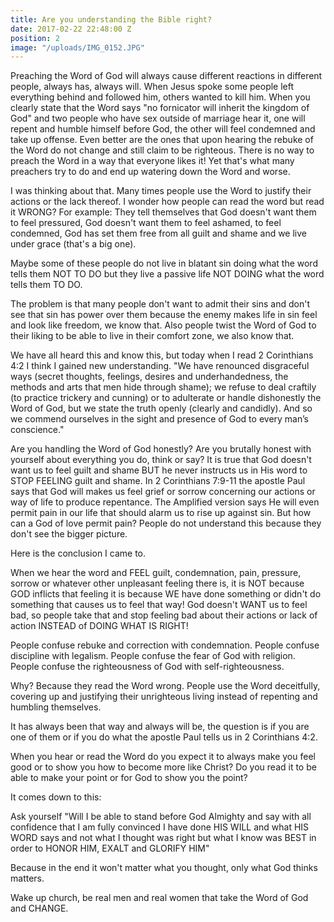 ```yaml
---
title: Are you understanding the Bible right?
date: 2017-02-22 22:48:00 Z
position: 2
image: "/uploads/IMG_0152.JPG"
---
```


Preaching the Word of God will always cause different reactions in different people, always has, always will.
When Jesus spoke some people left everything behind and followed him, others wanted to kill him. When you clearly state that the Word says "no fornicator will inherit the kingdom of God" and two people who have sex outside of marriage hear it, one will repent and humble himself before God, the other will feel condemned and take up offense. Even better are the ones that upon hearing the rebuke of the Word do not change and still claim to be righteous.
There is no way to preach the Word in a way that everyone likes it!
Yet that's what many preachers try to do and end up watering down the Word and worse.

I was thinking about that.
Many times people use the Word to justify their actions or the lack thereof.
I wonder how people can read the word but read it WRONG?
For example:
They tell themselves that God doesn't want them to feel pressured, God doesn't want them to feel ashamed, to feel condemned, God has set them free from all guilt and shame and we live under grace (that's a big one).

Maybe some of these people do not live in blatant sin doing what the word tells them NOT TO DO but they live a passive life NOT DOING what the word tells them TO DO.

The problem is that many people don't want to admit their sins and don't see that sin has power over them because the enemy makes life in sin feel and look like freedom, we know that.
Also people twist the Word of God to their liking to be able to live in their comfort zone, we also know that.

We have all heard this and know this, but today when I read 2 Corinthians 4:2 I think I gained new understanding.
"We have renounced disgraceful ways (secret thoughts, feelings, desires and underhandedness, the methods and arts that men hide through shame); we refuse to deal craftily (to practice trickery and cunning) or to adulterate or handle dishonestly the Word of God, but we state the truth openly (clearly and candidly). And so we commend ourselves in the sight and presence of God to every man’s conscience."


Are you handling the Word of God honestly? Are you brutally honest with yourself about everything you do, think or say?
It is true that God doesn't want us to feel guilt and shame BUT he never instructs us in His word to STOP FEELING guilt and shame.
In 2 Corinthians 7:9-11 the apostle Paul says that God will makes us feel grief or sorrow concerning our actions or way of life to produce repentance.
The Amplified version says He will even permit pain in our life that should alarm us to rise up against sin.
But how can a God of love permit pain? People do not understand this because they don't see the bigger picture.

Here is the conclusion I came to.

When we hear the word and FEEL guilt, condemnation, pain, pressure, sorrow or whatever other unpleasant feeling there is, it is NOT because GOD inflicts that feeling it is because WE have done something or didn't do something that causes us to feel that way!
God doesn't WANT us to feel bad, so people take that and stop feeling bad about their actions or lack of action INSTEAD of DOING WHAT IS RIGHT!

People confuse rebuke and correction with condemnation.
People confuse discipline with legalism.
People confuse the fear of God with religion.
People confuse the righteousness of God with self-righteousness.


Why? Because they read the Word wrong.
People use the Word deceitfully, covering up and justifying their unrighteous living instead of repenting and humbling themselves.

It has always been that way and always will be, the question is if you are one of them or if you do what the apostle Paul tells us in 2 Corinthians 4:2.

When you hear or read the Word do you expect it to always make you feel good or to show you how to become more like Christ?
Do you read it to be able to make your point or for God to show you the point?


It comes down to this:

Ask yourself "Will I be able to stand before God Almighty and say with all confidence that I am fully convinced I have done HIS WILL and what HIS WORD says and not what I thought was right but what I know was BEST in order to HONOR HIM, EXALT and GLORIFY HIM"


Because in the end it won't matter what you thought, only what God thinks matters.


Wake up church, be real men and real women that take the Word of God and CHANGE.  